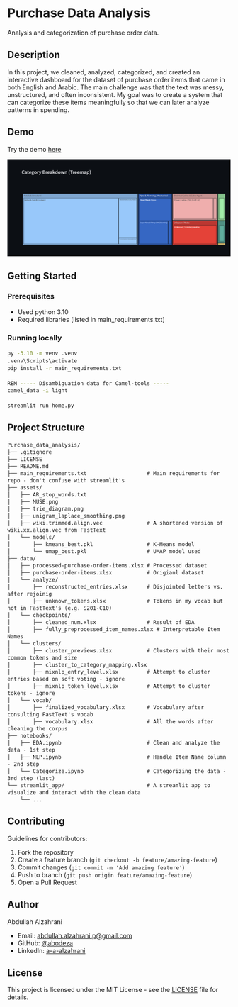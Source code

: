 # Purchase Data Analysis

Analysis and categorization of purchase order data.

## Description
In this project, we cleaned, analyzed, categorized, and created an interactive dashboard for the dataset of purchase order items that came in both English and Arabic. The main challenge was that the text was messy, unstructured, and often inconsistent. My goal was to create a system that can categorize these items meaningfully so that we can later analyze patterns in spending.

## Demo
Try the demo [here](https://purchase-data-analysis-abdullah.streamlit.app/)

![Alt text](assets/demo.png)

## Getting Started

### Prerequisites

* Used python 3.10
* Required libraries (listed in main_requirements.txt)

### Running locally

```bash
py -3.10 -m venv .venv
.venv\Scripts\activate
pip install -r main_requirements.txt

REM ----- Disambiguation data for Camel-tools -----
camel_data -i light

streamlit run home.py
```


## Project Structure


```
Purchase_data_analysis/
├── .gitignore    
├── LICENSE    
├── README.md    
├── main_requirements.txt                   # Main requirements for repo - don't confuse with streamlit's
├── assets/    
│   ├── AR_stop_words.txt
│   ├── MUSE.png
│   ├── trie_diagram.png
│   ├── unigram_laplace_smoothing.png
│   ├── wiki.trimmed.align.vec              # A shortened version of wiki.xx.align.vec from FastText
│   └── models/
│       ├── kmeans_best.pkl                 # K-Means model
│       └── umap_best.pkl                   # UMAP model used
├── data/
│   ├── processed-purchase-order-items.xlsx # Processed dataset
│   ├── purchase-order-items.xlsx           # Origianl dataset
│   └── analyze/
│       ├── reconstructed_entries.xlsx      # Disjointed letters vs. after rejoinig 
│       ├── unknown_tokens.xlsx             # Tokens in my vocab but not in FastText's (e.g. S201-C10)
│   └── checkpoints/
│       ├── cleaned_num.xlsx                # Result of EDA
│       ├── fully_preprocessed_item_names.xlsx # Interpretable Item Names 
│   └── clusters/
│       ├── cluster_previews.xlsx           # Clusters with their most common tokens and size
│       ├── cluster_to_category_mapping.xlsx
│       ├── mixnlp_entry_level.xlsx         # Attempt to cluster entries based on soft voting - ignore
│       ├── mixnlp_token_level.xlsx         # Attempt to cluster tokens - ignore
│   └── vocab/
│       ├── finalized_vocabulary.xlsx       # Vocabulary after consulting FastText's vocab
│       ├── vocabulary.xlsx                 # All the words after cleaning the corpus
├── notebooks/  
│   ├── EDA.ipynb                           # Clean and analyze the data - 1st step
│   ├── NLP.ipynb                           # Handle Item Name column - 2nd step
│   └── Categorize.ipynb                    # Categorizing the data - 3rd step (last)
└── streamlit_app/                          # A streamlit app to visualize and interact with the clean data
    └── ...  

```


## Contributing

Guidelines for contributors:
1. Fork the repository
2. Create a feature branch (`git checkout -b feature/amazing-feature`)
3. Commit changes (`git commit -m 'Add amazing feature'`)
4. Push to branch (`git push origin feature/amazing-feature`)
5. Open a Pull Request 

## Author

Abdullah Alzahrani
- Email: [abdullah.alzahrani.p@gmail.com](mailto:abdullah.alzahrani.p@gmail.com)
- GitHub: [@abodeza](https://github.com/abodeza)
- LinkedIn: [a-a-alzahrani](https://linkedin.com/in/a-a-alzahrani)

## License

This project is licensed under the MIT License - see the [LICENSE](LICENSE) file for details.
